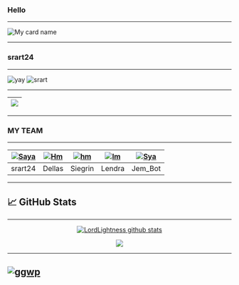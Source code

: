### Hello

--------

![My card name](https://cardivo.vercel.app/api?name=srart24&description=Hi,%20selamat%20datang%20di%20github%20srart24%20&image=https://github.com/srart24.png?v=4&backgroundColor=%23ecf0f1&instagram=srart24&github=srart24&pattern=leaf&colorPattern=%23eaeaea)

---------

### srart24

---------

<p align="center">

![yay](https://i.ibb.co/YRTWMpm/8881444f23794650da1fe33c1bed39e0.gif)
![srart](https://i.ibb.co/pWxf9bN/1200px-Cat-Laptop-Idil-Keysan-Wikimedia-Giphy-stickers-2019.gif)

<p align="center">
  
</p>

---------

| <a href="https://github.com/srart24/SeTaN-BoT"><img src="https://img.shields.io/badge/《 Script BoT Whatsapp 》-000000?style=for-the-badge&logo=github&logoColor=white"></a> | 
|---------|
---------
### MY TEAM
---------

| [![Saya](https://github.com/srart24.png?size=100)](https://github.com/srart_24) | [![Hm](https://github.com/itsmedell.png?size=100)](https://github.com/itsmedell) | [![hm](https://github.com/siegrin.png?size=100)](https://github.com/siegrin) | [![lm](https://github.com/lendradxx.png?size=100)](https://github.com/lendradxx) | [![Sya](https://github.com/Jem-Bot.png?size=100)](https://github.com/Jem-Bot) |
|------|------|------|------|------|
| srart24 | Dellas | Siegrin | Lendra | Jem_Bot | 

---------


## &#x1f4c8; GitHub Stats

---------

<p align="center">
<a href="https://github.com/srart24/github-readme-stats">
  <img align="center" src="https://github-readme-stats.anuraghazra1.vercel.app/api?username=srart24&show_icons=true&include_all_commits=true&theme=material-palenight" alt="LordLightness github stats" />
</a>
</p>
  
  <p align="center">
<a href="https://github.com/srart24/github-readme-stats">
  <!-- Change the `github-readme-stats.anuraghazra1.vercel.app` to `github-readme-stats.vercel.app`  -->
  <img align="center" src="https://github-readme-stats.anuraghazra1.vercel.app/api/top-langs/?username=srart24&layout=compact&theme=material-palenight" /
  </p>

---------
![ggwp](https://i.ibb.co/GJhM0sW/electric.gifttps://github.com/srart24)
--------
